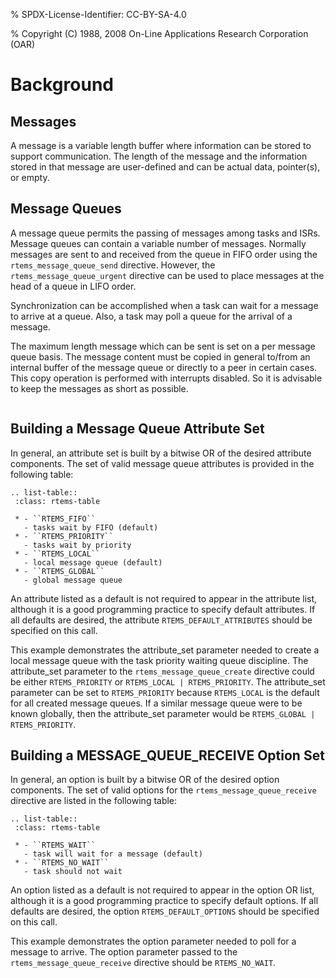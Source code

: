 % SPDX-License-Identifier: CC-BY-SA-4.0

% Copyright (C) 1988, 2008 On-Line Applications Research Corporation (OAR)

# Background

## Messages

A message is a variable length buffer where information can be stored to
support communication. The length of the message and the information stored in
that message are user-defined and can be actual data, pointer(s), or empty.

## Message Queues

A message queue permits the passing of messages among tasks and ISRs. Message
queues can contain a variable number of messages. Normally messages are sent
to and received from the queue in FIFO order using the
`rtems_message_queue_send` directive. However, the
`rtems_message_queue_urgent` directive can be used to place messages at the
head of a queue in LIFO order.

Synchronization can be accomplished when a task can wait for a message to
arrive at a queue. Also, a task may poll a queue for the arrival of a message.

The maximum length message which can be sent is set on a per message queue
basis. The message content must be copied in general to/from an internal
buffer of the message queue or directly to a peer in certain cases. This copy
operation is performed with interrupts disabled. So it is advisable to keep
the messages as short as possible.

```{index} message queue attributes
```

## Building a Message Queue Attribute Set

In general, an attribute set is built by a bitwise OR of the desired attribute
components. The set of valid message queue attributes is provided in the
following table:

```{eval-rst}
.. list-table::
 :class: rtems-table

 * - ``RTEMS_FIFO``
   - tasks wait by FIFO (default)
 * - ``RTEMS_PRIORITY``
   - tasks wait by priority
 * - ``RTEMS_LOCAL``
   - local message queue (default)
 * - ``RTEMS_GLOBAL``
   - global message queue
```

An attribute listed as a default is not required to appear in the attribute
list, although it is a good programming practice to specify default attributes.
If all defaults are desired, the attribute `RTEMS_DEFAULT_ATTRIBUTES` should
be specified on this call.

This example demonstrates the attribute_set parameter needed to create a local
message queue with the task priority waiting queue discipline. The
attribute_set parameter to the `rtems_message_queue_create` directive could
be either `RTEMS_PRIORITY` or `RTEMS_LOCAL | RTEMS_PRIORITY`. The
attribute_set parameter can be set to `RTEMS_PRIORITY` because
`RTEMS_LOCAL` is the default for all created message queues. If a similar
message queue were to be known globally, then the attribute_set parameter would
be `RTEMS_GLOBAL | RTEMS_PRIORITY`.

## Building a MESSAGE_QUEUE_RECEIVE Option Set

In general, an option is built by a bitwise OR of the desired option
components. The set of valid options for the `rtems_message_queue_receive`
directive are listed in the following table:

```{eval-rst}
.. list-table::
 :class: rtems-table

 * - ``RTEMS_WAIT``
   - task will wait for a message (default)
 * - ``RTEMS_NO_WAIT``
   - task should not wait
```

An option listed as a default is not required to appear in the option OR list,
although it is a good programming practice to specify default options. If all
defaults are desired, the option `RTEMS_DEFAULT_OPTIONS` should be specified
on this call.

This example demonstrates the option parameter needed to poll for a message to
arrive. The option parameter passed to the `rtems_message_queue_receive`
directive should be `RTEMS_NO_WAIT`.
